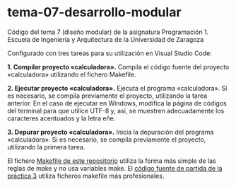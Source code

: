 # tema-07-desarrollo-modular

Código del tema 7 (diseño modular) de la asignatura Programación 1. Escuela de Ingeniería y Arquitectura de la Universidad de Zaragoza

Configurado con tres tareas para su utilización en Visual Studio Code:

 **1. Compilar proyecto «calculadora».**    Compila el código fuente del proyecto «calculadora» utilizando el fichero Makefile.

 **2. Ejecutar proyecto «calculadora».**    Ejecuta el programa «calculadora». Si es necesario, se compila previamente el proyecto, utilizando la tarea anterior. En el caso de ejecutar en Windows, modifica la página de códigos del terminal para que utilice UTF-8 y, así, se muestren adecuadamente los caracteres acentuados y la letra eñe.

 **3. Depurar proyecto «calculadora».** Inicia la depuración del programa «calculadora». Si es necesario, se compila previamente el proyecto, utilizando la primera tarea.

El fichero [Makefile de este repositorio](https://github.com/prog1-eina/tema-07-desarrollo-modular/blob/master/Makefile) utiliza la forma más simple de las reglas de make y no usa variables make. El [código fuente de partida de la práctica 3](https://github.com/prog1-eina/practica3) utiliza ficheros makefile más profesionales.
